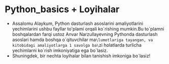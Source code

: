 # Python_basics + Loyihalar
- Assalomu Alaykum, Python dasturlash asoslarini amaliyotlarini yechimlarini ushbu fayllar to\'plami orqali ko\`rishing mumkin.Bu to\`plamni boshqalardan farqi ustoz Anvar Narzullayevning Pythonda dasturlash asoslari hamda boshqa o\`qituvchilar ma`\lumotlariga tayangan, va kitobidagi amaliyotlarga 1 savolga ba\`zi holatlarda turlicha yechimlarni ko\`rish imkoniyatiga ega bo\`lasiz.
- Shuningdek, bir nechta loyihalar bilan tanishish imkoniga bo`lasiz!


